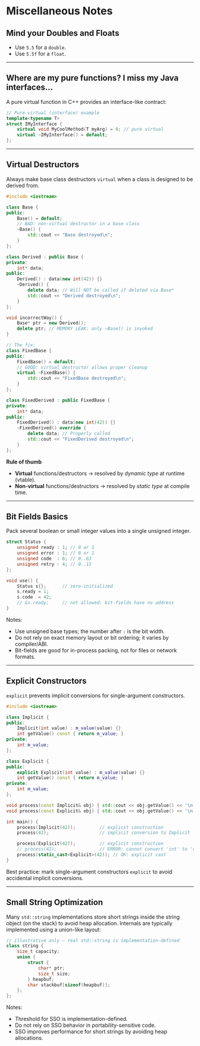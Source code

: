 # Miscellaneous Notes
## Mind your Doubles and Floats
- Use `5.5` for a `double`.
- Use `5.5f` for a `float`.

---

## Where are my pure functions? I miss my Java interfaces...
A pure virtual function in C++ provides an interface-like contract:

```cpp
// Pure virtual (interface) example
template<typename T>
struct IMyInterface {
    virtual void MyCoolMethod(T myArg) = 0; // pure virtual
    virtual ~IMyInterface() = default;
};
```

---

## Virtual Destructors
Always make base class destructors `virtual` when a class is designed to be derived from.

```cpp
#include <iostream>

class Base {
public:
    Base() = default;
    // BAD: non-virtual destructor in a base class
    ~Base() {
        std::cout << "Base destroyed\n";
    }
};

class Derived : public Base {
private:
    int* data;
public:
    Derived() : data(new int(42)) {}
    ~Derived() {
        delete data; // Will NOT be called if deleted via Base*
        std::cout << "Derived destroyed\n";
    }
};

void incorrectWay() {
    Base* ptr = new Derived();
    delete ptr; // MEMORY LEAK: only ~Base() is invoked
}

// The fix:
class FixedBase {
public:
    FixedBase() = default;
    // GOOD: virtual destructor allows proper cleanup
    virtual ~FixedBase() {
        std::cout << "FixedBase destroyed\n";
    }
};

class FixedDerived : public FixedBase {
private:
    int* data;
public:
    FixedDerived() : data(new int(42)) {}
    ~FixedDerived() override {
        delete data; // Properly called
        std::cout << "FixedDerived destroyed\n";
    }
};
```

**Rule of thumb**
- **Virtual** functions/destructors → resolved by *dynamic type* at runtime (vtable).
- **Non-virtual** functions/destructors → resolved by *static type* at compile time.

---

## Bit Fields Basics
Pack several boolean or small integer values into a single unsigned integer.

```cpp
struct Status {
    unsigned ready : 1; // 0 or 1
    unsigned error : 1; // 0 or 1
    unsigned code  : 6; // 0..63
    unsigned retry : 4; // 0..15
};

void use() {
    Status s{};      // zero-initialized
    s.ready = 1;
    s.code  = 42;
    // &s.ready;     // not allowed: bit-fields have no address
}
```

Notes:
- Use unsigned base types; the number after `:` is the bit width.
- Do not rely on exact memory layout or bit ordering; it varies by compiler/ABI.
- Bit-fields are good for in-process packing, not for files or network formats.

---

## Explicit Constructors
`explicit` prevents implicit conversions for single-argument constructors.

```cpp
#include <iostream>

class Implicit {
public:
    Implicit(int value) : m_value(value) {}
    int getValue() const { return m_value; }
private:
    int m_value;
};

class Explicit {
public:
    explicit Explicit(int value) : m_value(value) {}
    int getValue() const { return m_value; }
private:
    int m_value;
};

void process(const Implicit& obj) { std::cout << obj.getValue() << '\n'; }
void process(const Explicit& obj) { std::cout << obj.getValue() << '\n'; }

int main() {
    process(Implicit(42));         // explicit construction
    process(42);                   // implicit conversion to Implicit

    process(Explicit(42));         // explicit construction
    // process(42);                // ERROR: cannot convert 'int' to 'const Explicit&'
    process(static_cast<Explicit>(42)); // OK: explicit cast
}
```

Best practice: mark single-argument constructors `explicit` to avoid accidental implicit conversions.

---

## Small String Optimization
Many `std::string` implementations store short strings inside the string object (on the stack) to avoid heap allocation. Internals are typically implemented using a union-like layout:

```cpp
// illustrative only — real std::string is implementation-defined
class string {
    size_t capacity;
    union {
        struct {
            char* ptr;
            size_t size;
        } heapbuf;
        char stackbuf[sizeof(heapbuf)];
    };
};
```

Notes:
- Threshold for SSO is implementation-defined.
- Do not rely on SSO behavior in portability-sensitive code.
- SSO improves performance for short strings by avoiding heap allocations.
